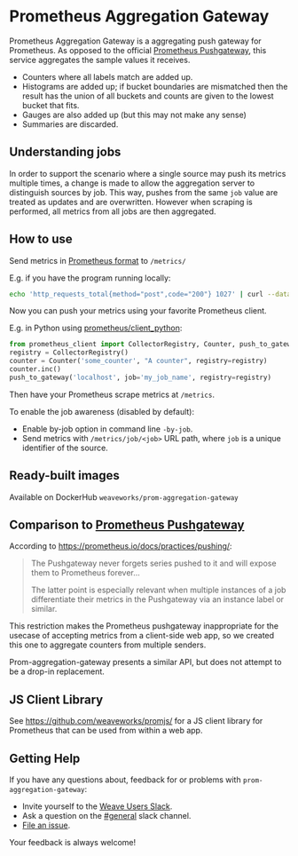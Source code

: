 # Prometheus Aggregation Gateway

Prometheus Aggregation Gateway is a aggregating push gateway for Prometheus.  As opposed to the official [Prometheus Pushgateway](https://github.com/prometheus/pushgateway), this service aggregates the sample values it receives.

* Counters where all labels match are added up.
* Histograms are added up; if bucket boundaries are mismatched then the result has the union of all buckets and counts are given to the lowest bucket that fits.
* Gauges are also added up (but this may not make any sense)
* Summaries are discarded.

## Understanding jobs

In order to support the scenario where a single source may push its metrics multiple times, a change is made to allow the aggregation server to distinguish sources by job. This way, pushes from the same `job` value are treated as updates and are overwritten. However when scraping is performed, all metrics from all jobs are then aggregated.

## How to use

Send metrics in [Prometheus format](https://prometheus.io/docs/instrumenting/exposition_formats/) to `/metrics/`

E.g. if you have the program running locally:

```bash
echo 'http_requests_total{method="post",code="200"} 1027' | curl --data-binary @- http://localhost/metrics/
```

Now you can push your metrics using your favorite Prometheus client.

E.g. in Python using [prometheus/client_python](https://github.com/prometheus/client_python):

```python
from prometheus_client import CollectorRegistry, Counter, push_to_gateway
registry = CollectorRegistry()
counter = Counter('some_counter', "A counter", registry=registry)
counter.inc()
push_to_gateway('localhost', job='my_job_name', registry=registry)
```

Then have your Prometheus scrape metrics at `/metrics`.

To enable the job awareness (disabled by default):
* Enable by-job option in command line `-by-job`.
* Send metrics with `/metrics/job/<job>` URL path, where `job` is a unique identifier of the source.

## Ready-built images

Available on DockerHub `weaveworks/prom-aggregation-gateway`

## Comparison to [Prometheus Pushgateway](https://github.com/prometheus/pushgateway)

According to https://prometheus.io/docs/practices/pushing/:

> The Pushgateway never forgets series pushed to it and will expose them to Prometheus forever...
>
> The latter point is especially relevant when multiple instances of a job differentiate their metrics in the Pushgateway via an instance label or similar.

This restriction makes the Prometheus pushgateway inappropriate for the usecase of accepting metrics from a client-side web app, so we created this one to aggregate counters from multiple senders.

Prom-aggregation-gateway presents a similar API, but does not attempt to be a drop-in replacement.

## JS Client Library

See https://github.com/weaveworks/promjs/ for a JS client library for Prometheus that can be used from within a web app.

## <a name="help"></a>Getting Help

If you have any questions about, feedback for or problems with `prom-aggregation-gateway`:

- Invite yourself to the <a href="https://slack.weave.works/" target="_blank">Weave Users Slack</a>.
- Ask a question on the [#general](https://weave-community.slack.com/messages/general/) slack channel.
- [File an issue](https://github.com/weaveworks/prom-aggregation-gateway/issues/new).

Your feedback is always welcome!
